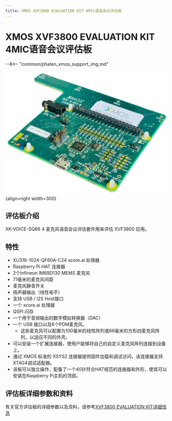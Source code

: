 ```yaml
---
title: XMOS XVF3800 EVALUATION KIT 4MIC语音会议评估板
---
```


# XMOS XVF3800 EVALUATION KIT 4MIC语音会议评估板

--8<-- "common/phaten_xmos_support_img.md"

<div class="result" markdown>

![XVF3800 EVALUATION KIT 4MIC语音会议评估板](../../../assets/images/xk_voice_sq66/xk_voice_sq66.png "XVF3800 EVALUATION KIT 4MIC语音会议评估板"){align=right width=300}

## 评估板介绍
XK-VOICE-SQ66 4 麦克风语音会议评估套件用来评估 XVF3800 应用。

</div>


## 特性

- XU316-1024-QF60A-C24 xcore.ai 处理器
- Raspberry Pi HAT 连接器
- 2个Infineon IM69D130 MEMS 麦克风
- 71毫米的麦克风间距
- 麦克风静音开关
- 扬声器输出（线性电平）
- 支持 USB / I2S Host接口
- 一个 xcore.ai 处理器
- QSPI 闪存
- 一个用于音频输出的数字模拟转换器（DAC）
- 一个 USB 接口以及6个PDM麦克风。
    - 这些麦克风可以配置为100毫米的线性阵列或66毫米的方形四麦克风阵列，以适应不同的外壳。
- 可以安装一个扩展连接器，使用户能够将自己的自定义麦克风阵列连接到设备上。
- 通过 XMOS 标准的 XSYS2 连接器提供固件加载和调试访问，该连接器支持XTAG4调试适配器。
- 该板可以独立操作，配备了一个40针符合HAT规范的连接器和外形，使其可以安装在Raspberry Pi主机的顶部。

## 评估板详细参数和资料
有关官方评估板的详细参数以及资料，请参考[XVF3800 EVALUATION KIT详细信息](https://www.xmos.com/xk-voice-sq66)



